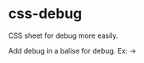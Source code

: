 # css-debug
CSS sheet for debug more easily.

Add debug in a balise for debug.
Ex: <body> -> <body debug>
